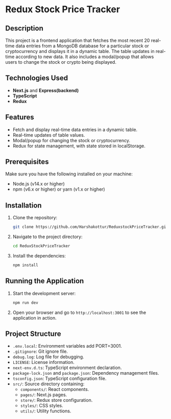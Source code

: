 # Redux Stock Price Tracker

## Description

This project is a frontend application that fetches the most recent 20 real-time data entries from a MongoDB database for a particular stock or cryptocurrency and displays it in a dynamic table. The table updates in real-time according to new data. It also includes a modal/popup that allows users to change the stock or crypto being displayed.

## Technologies Used

- **Next.js** and **Express(backend)**
- **TypeScript**
- **Redux**

## Features

- Fetch and display real-time data entries in a dynamic table.
- Real-time updates of table values.
- Modal/popup for changing the stock or cryptocurrency.
- Redux for state management, with state stored in localStorage.

## Prerequisites

Make sure you have the following installed on your machine:

- Node.js (v14.x or higher)
- npm (v6.x or higher) or yarn (v1.x or higher)

## Installation

1. Clone the repository:
   ```bash
   git clone https://github.com/Harshakottur/ReduxstockPriceTracker.git
   ```

2. Navigate to the project directory:
   ```bash
   cd ReduxStockPriceTracker
   ```

3. Install the dependencies:
   ```bash
   npm install
   ```

## Running the Application

1. Start the development server:
   ```bash
   npm run dev
   ```

2. Open your browser and go to `http://localhost:3001` to see the application in action.

## Project Structure

- `.env.local`: Environment variables add PORT=3001.
- `.gitignore`: Git ignore file.
- `debug.log`: Log file for debugging.
- `LICENSE`: License information.
- `next-env.d.ts`: TypeScript environment declaration.
- `package-lock.json` and `package.json`: Dependency management files.
- `tsconfig.json`: TypeScript configuration file.
- `src/`: Source directory containing:
  - `components/`: React components.
  - `pages/`: Next.js pages.
  - `store/`: Redux store configuration.
  - `styles/`: CSS styles.
  - `utils/`: Utility functions.
